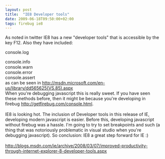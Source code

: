 ```yaml
---
layout: post
title:  "IE8 Developer tools"
date: 2009-06-18T09:50:00+02:00
tags: firebug ie8
---
```


<span><span>As noted in twitter IE8 has a new "developer tools" that is accessible by the key F12. Also they have included:</span></span><div><span><span>console.log</span></span></div>
<div><span><span>console.info</span></span></div>
<div><span><span>console.warn</span></span></div>
<div><span><span>console.error</span></span></div>
<div><span><span>console.assert</span></span></div>
<div> as can be seen in <a href="http://msdn.microsoft.com/en-us/library/dd565625%28VS.85%29.aspx">http://msdn.microsoft.com/en-us/library/dd565625(VS.85).aspx</a>
</div>
<div><span><span>When you're debugging javascript this is really sweet. If you have seen these methods before, then it might be because you're developing in firebug <a href="http://getfirebug.com/console.html">http://getfirebug.com/console.html</a>.</span></span></div>
<div><br></div>
<div>
<span><span>IE8 is looking hot. The inclusion of Developer tools in this release of IE, developing modern javascript is easier. Before this, developing javascript without firebug was a hassle. I'm going to try to set breakpoints and such (a thing that was notoriously problematic in visual studio when you're debugging javascript). So conclusion: IE8 a great step forward for IE :)</span></span><div><span class="Apple-style-span" style="line-height: 15px;font-family:Verdana;font-size:11px;"><div><span><span> </span></span></div></span></div>
</div>
<div><br></div>
<div><a href="http://blogs.msdn.com/ie/archive/2008/03/07/improved-productivity-through-internet-explorer-8-developer-tools.aspx">http://blogs.msdn.com/ie/archive/2008/03/07/improved-productivity-through-internet-explorer-8-developer-tools.aspx</a></div>
<div><br></div>
<div style="clear: both;"></div>